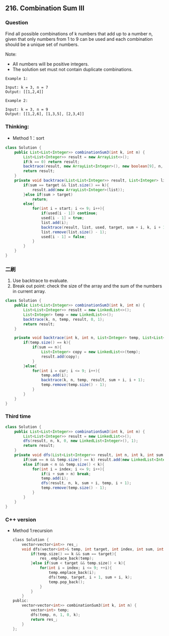 ## 216. Combination Sum III

### Question
Find all possible combinations of k numbers that add up to a number n, given that only numbers from 1 to 9 can be used and each combination should be a unique set of numbers.

Note:

* All numbers will be positive integers.
* The solution set must not contain duplicate combinations.


```
Example 1:

Input: k = 3, n = 7
Output: [[1,2,4]]

Example 2:

Input: k = 3, n = 9
Output: [[1,2,6], [1,3,5], [2,3,4]]
```

### Thinking:
* Method 1：sort

```Java
class Solution {
    public List<List<Integer>> combinationSum3(int k, int n) {
        List<List<Integer>> result = new ArrayList<>();
        if(k == 0) return result;
        backtrace(result, new ArrayList<Integer>(), new boolean[9], n, 0, k, 1);
        return result;
    }
    private void backtrace(List<List<Integer>> result, List<Integer> list, boolean[] used, int target, int sum, int k, int start){
        if(sum == target && list.size() == k){
            result.add(new ArrayList<Integer>(list));
        }else if(sum > target)
            return;
        else{
            for(int i = start; i <= 9; i++){
                if(used[i - 1]) continue;
                used[i - 1] = true;
                list.add(i);
                backtrace(result, list, used, target, sum + i, k, i + 1);
                list.remove(list.size() - 1);
                used[i - 1] = false;
            }
        }
    }
}
```

### 二刷
1. Use backtrace to evaluate.
2. Break out point: check the size of the array and the sum of the numbers in current array.
```Java
class Solution {
    public List<List<Integer>> combinationSum3(int k, int n) {
        List<List<Integer>> result = new LinkedList<>();
        List<Integer> temp = new LinkedList<>();
        backtrace(k, n, temp, result, 0, 1);
        return result;
    }

    private void backtrace(int k, int n, List<Integer> temp, List<List<Integer>> result, int sum, int cur){
        if(temp.size() == k){
            if(sum == n){
                List<Integer> copy = new LinkedList<>(temp);
                result.add(copy);
            }
        }else{
            for(int i = cur; i <= 9; i++){
                temp.add(i);
                backtrace(k, n, temp, result, sum + i, i + 1);
                temp.remove(temp.size() - 1);
            }
        }
    }
}
```

### Third time
```Java
class Solution {
    public List<List<Integer>> combinationSum3(int k, int n) {
        List<List<Integer>> result = new LinkedList<>();
        dfs(result, n, k, 0, new LinkedList<Integer>(), 1);
        return result;
    }
    private void dfs(List<List<Integer>> result, int n, int k, int sum, List<Integer> temp, int index){
        if(sum == n && temp.size() == k) result.add(new LinkedList<Integer>(temp));
        else if(sum < n && temp.size() < k){
            for(int i = index; i <= 9; i++){
                if(i + sum > n) break;
                temp.add(i);
                dfs(result, n, k, sum + i, temp, i + 1);
                temp.remove(temp.size() - 1);
            }
        }
    }
}
```

### C++ version
* Method 1:recursion
	```objectivec
	class Solution {
		vector<vector<int>> res_;
		void dfs(vector<int>& temp, int target, int index, int sum, int k){
			if(temp.size() == k && sum == target){
				res_.emplace_back(temp);
			}else if(sum < target && temp.size() < k){
				for(int i = index; i <= 9; ++i){
					temp.emplace_back(i);
					dfs(temp, target, i + 1, sum + i, k);
					temp.pop_back();
				}
			}
		}
	public:
		vector<vector<int>> combinationSum3(int k, int n) {
			vector<int> temp;
			dfs(temp, n, 1, 0, k);
			return res_;
		}
	};
	```
